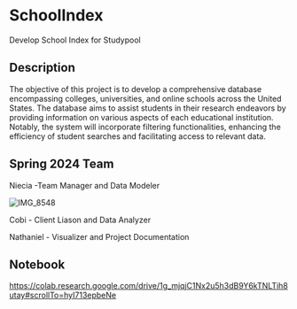 # SchoolIndex
Develop School Index for Studypool

## Description 
The objective of this project is to develop a comprehensive database encompassing colleges, universities, and online schools across the United States. The database aims to assist students in their research endeavors by providing information on various aspects of each educational institution. Notably, the system will incorporate filtering functionalities, enhancing the efficiency of student searches and facilitating access to relevant data.

## Spring 2024 Team
Niecia -Team Manager and Data Modeler 

![IMG_8548](https://github.com/GGC-DSA/SchoolIndex/assets/125173695/08cd81dd-8aef-4820-ba9d-84f019c77c90)



Cobi - Client Liason and Data Analyzer 

Nathaniel - Visualizer and Project Documentation

## Notebook
<https://colab.research.google.com/drive/1g_mjqjC1Nx2u5h3dB9Y6kTNLTih8utay#scrollTo=hyI713epbeNe>
